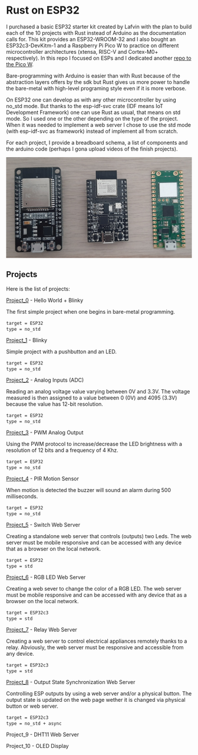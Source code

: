 # Rust on ESP32

I purchased a basic ESP32 starter kit created by Lafvin with the plan to build each of the 10 projects with Rust instead of Arduino as the documentation calls for. This kit provides an ESP32-WROOM-32 and I also bought an ESP32c3-DevKitm-1 and a Raspberry Pi Pico W to practice on different microcontroller architectures (xtensa, RISC-V and Cortex-M0+ respectively). In this repo I focused on ESPs and I dedicated another [repo to the Pico W](https://github.com/m1ckc3b/rust-on-picoW).


Bare-programming with Arduino is easier than with Rust because of the abstraction layers offers by the sdk but Rust gives us more power to handle the bare-metal with high-level programing style even if it is more verbose.

On ESP32 one can develop as with any other microcontroller by using no_std mode. But thanks to the esp-idf-svc crate (IDF means IoT Development Framework) one can use Rust as usual, that means on std mode. So I used one or the other depending on the type of the project. When it was needed to implement a web server I chose to use the std mode (with esp-idf-svc as framework) instead of implement all from scratch. 

For each project, I provide a breadboard schema, a list of components and the arduino code (perhaps I gona upload videos of the finish projects).

<img src="./microcontrollers.jpg" alt="ESP32 ESP32c3 and Raspberry pi Pico W" width="600" />

## Projects

Here is the list of projects:

[Project_0](./project_0/) - Hello World + Blinky

The first simple project when one begins in bare-metal programming.

```
target = ESP32
type = no_std
```

[Project_1](./project_1/) - Blinky

Simple project with a pushbutton and an LED.

```
target = ESP32
type = no_std
```

[Project_2](./project_2/) - Analog Inputs (ADC)

Reading an analog voltage value varying between 0V and 3.3V. The voltage measured is then assigned to a value between 0 (0V) and 4095 (3.3V) because the value has 12-bit resolution.

```
target = ESP32
type = no_std
```


[Project_3](./project_3/) - PWM Analog Output

Using the PWM protocol to increase/decrease the LED brightness with a resolution of 12 bits and a frequency of 4 Khz.

```
target = ESP32
type = no_std
```


[Project_4](./project_4/) - PIR Motion Sensor

When motion is detected the buzzer will sound an alarm during 500 milliseconds.

```
target = ESP32
type = no_std
```


[Project_5](./project_5/) - Switch Web Server

Creating a standalone web server that controls (outputs) two Leds. The web server must be mobile responsive and can be accessed with any device that as a browser on the local network.

```
target = ESP32
type = std
```

[Project_6](./project_6/) - RGB LED Web Server

Creating a web sever to change the color of a RGB LED. The web server must be mobile responsive and can be accessed with any device that as a browser on the local network.

```
target = ESP32c3
type = std
```

[Project_7](./project_7/) - Relay Web Server

Creating a web server to control electrical appliances remotely thanks to a relay. Abviously, the web server must be responsive and accessible from any device.

```
target = ESP32c3
type = std
```

[Project_8](./project_8/) - Output State Synchronization Web Server

Controlling ESP outputs by using a web server and/or a physical button. The output state is updated on the web page wether it is changed via physical button or web server.

```
target = ESP32c3
type = no_std + async
```

Project_9 - DHT11 Web Server

Project_10 - OLED Display




